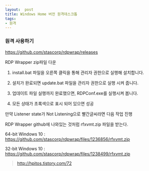 ```yaml
---
layout:  post
title: Windows Home 버전 원격데스크톱
tags: 
- 원격
---
```


### 원격 사용하기

https://github.com/stascorp/rdpwrap/releases

RDP Wrapper zip파일 다운

1) install.bat 파일을 오른쪽 클릭을 통해 관리자 권한으로 실행해 설치합니다.

2) 설치가 완료되면 update.bat 파일을 관리자 권한으로 실행 시켜 줍니다.

3) 업데이트 파일 실행까지 완료했으면, RDPConf.exe를 실행시켜 봅니다.

4) 모든 상태가 초록색으로 표시 되어 있으면 성공

만약 Listener state가 Not Listening으로 빨간글씨라면 다음 작업 진행


RDP Wrapper github에 나와있는 것처럼 rfxvmt.zip 파일을 받는다.

64-bit Windows 10 : https://github.com/stascorp/rdpwrap/files/1236856/rfxvmt.zip

32-bit Windows 10 : https://github.com/stascorp/rdpwrap/files/1238499/rfxvmt.zip



> http://hpitos.tistory.com/72